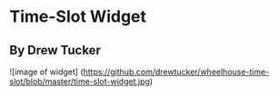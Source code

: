 # Time-Slot Widget

## By Drew Tucker

![image of widget] (https://github.com/drewtucker/wheelhouse-time-slot/blob/master/time-slot-widget.jpg)
